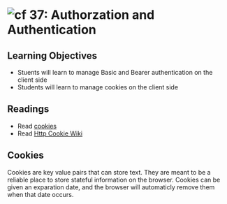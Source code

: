 ![cf](http://i.imgur.com/7v5ASc8.png) 37: Authorzation and Authentication 
===

## Learning Objectives
* Stuents will learn to manage Basic and Bearer authentication on the client side
* Students will learn to manage cookies on the client side 

## Readings
* Read [cookies](https://www.quirksmode.org/js/cookies.html)
* Read [Http Cookie Wiki](https://en.wikipedia.org/wiki/HTTP_cookie)

## Cookies 
Cookies are key value pairs that can store text. They are meant to be a reliable place to store stateful information on the browser. Cookies can be given an exparation date, and the browser will automaticly remove them when that date occurs.
